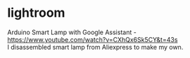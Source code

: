 # lightroom
Arduino Smart Lamp with Google Assistant - https://www.youtube.com/watch?v=CXhQx6Sk5CY&t=43s  
I disassembled smart lamp from Aliexpress to make my own.
